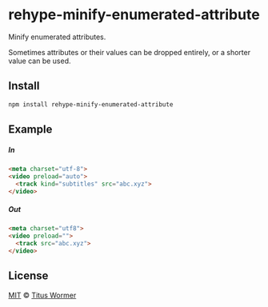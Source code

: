 <!--This file is generated by `build-packages.js`-->

# rehype-minify-enumerated-attribute

Minify enumerated attributes.

Sometimes attributes or their values can be dropped
entirely, or a shorter value can be used.

## Install

```sh
npm install rehype-minify-enumerated-attribute
```

## Example

##### In

```html
<meta charset="utf-8">
<video preload="auto">
  <track kind="subtitles" src="abc.xyz">
</video>
```

##### Out

```html
<meta charset="utf8">
<video preload="">
  <track src="abc.xyz">
</video>
```

## License

[MIT](https://github.com/rehypejs/rehype-minify/blob/master/license) © [Titus Wormer](https://wooorm.com)
